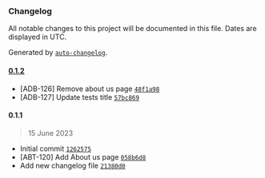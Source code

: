 ### Changelog

All notable changes to this project will be documented in this file. Dates are displayed in UTC.

Generated by [`auto-changelog`](https://github.com/CookPete/auto-changelog).

#### [0.1.2](https://github.com/gjorge-ulesson/tina-cms/compare/0.1.1...0.1.2)

- [ADB-126] Remove about us page [`48f1a98`](https://github.com/gjorge-ulesson/tina-cms/commit/48f1a98faac30725f0d377ef684f1f0cdf70f56e)
- [ADB-127] Update tests title [`57bc869`](https://github.com/gjorge-ulesson/tina-cms/commit/57bc869ec790da1f9b5c571715d7d0251a3654bd)

#### 0.1.1

> 15 June 2023

- Initial commit [`1262575`](https://github.com/gjorge-ulesson/tina-cms/commit/12625753a8cafa64a53e0ef66adb980cb1065921)
- [ABT-120] Add About us page [`058b6d8`](https://github.com/gjorge-ulesson/tina-cms/commit/058b6d8b5f376eafadcea316151d5753ab614f75)
- Add new changelog file [`21380d0`](https://github.com/gjorge-ulesson/tina-cms/commit/21380d02f81c8637b4ac7ee899b1d59fb2e51bae)
